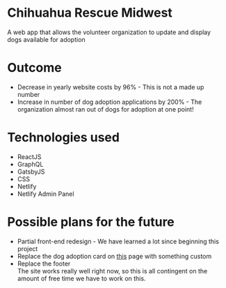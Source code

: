 # Chihuahua Rescue Midwest
A web app that allows the volunteer organization to update and display dogs available for adoption

# Outcome
* Decrease in yearly website costs by 96% - This is not a made up number
* Increase in number of dog adoption applications by 200% - The organization almost ran out of dogs for adoption at one point!

# Technologies used
* ReactJS
* GraphQL
* GatsbyJS
* CSS
* Netlify
* Netlify Admin Panel

# Possible plans for the future
* Partial front-end redesign - We have learned a lot since beginning this project
* Replace the dog adoption card on [this](https://www.chihuahuarescuemidwest.org/dogs/) page with something custom
* Replace the footer  
The site works really well right now, so this is all contingent on the amount of free time we have to work on this. 
